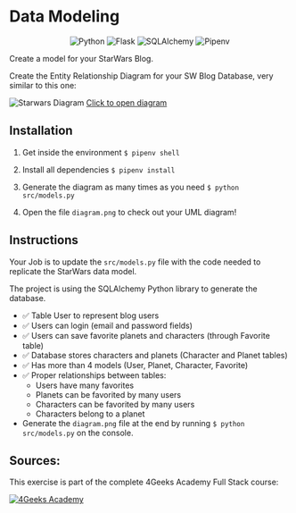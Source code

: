 # Data Modeling

<div align="center">

![Python](https://img.shields.io/badge/Python-3776AB?style=for-the-badge&logo=python&logoColor=white)
![Flask](https://img.shields.io/badge/Flask-000000?style=for-the-badge&logo=flask&logoColor=white)
![SQLAlchemy](https://img.shields.io/badge/SQLAlchemy-D71F00?style=for-the-badge&logo=sqlite&logoColor=white)
![Pipenv](https://img.shields.io/badge/pipenv-737373?style=for-the-badge&logo=python&logoColor=white)

</div>

Create a model for your StarWars Blog.

Create the Entity Relationship Diagram for your SW Blog Database, very similar to this one:

![Starwars Diagram](https://github.com/breatheco-de/exercise-starwars-data-modeling/blob/master/assets/example.png?raw=true)
[Click to open diagram](https://app.quickdatabasediagrams.com/#/d/LxNXQZ)

## Installation

1. Get inside the environment `$ pipenv shell`

2. Install all dependencies `$ pipenv install`

3. Generate the diagram as many times as you need `$ python src/models.py`

4. Open the file `diagram.png` to check out your UML diagram!

## Instructions

Your Job is to update the `src/models.py` file with the code needed to replicate the StarWars data model.

The project is using the SQLAlchemy Python library to generate the database.

- ✅ Table User to represent blog users
- ✅ Users can login (email and password fields)
- ✅ Users can save favorite planets and characters (through Favorite table)
- ✅ Database stores characters and planets (Character and Planet tables)
- ✅ Has more than 4 models (User, Planet, Character, Favorite)
- ✅ Proper relationships between tables:
  - Users have many favorites
  - Planets can be favorited by many users
  - Characters can be favorited by many users
  - Characters belong to a planet
- Generate the `diagram.png` file at the end by running `$ python src/models.py` on the console.

## Sources:

This exercise is part of the complete 4Geeks Academy Full Stack course:

[![4Geeks Academy](https://img.shields.io/badge/4Geeks%20Academy-blue.svg)](https://4geeks.com/syllabus/santiago-pt-49/project/data-modeling-starwars)
